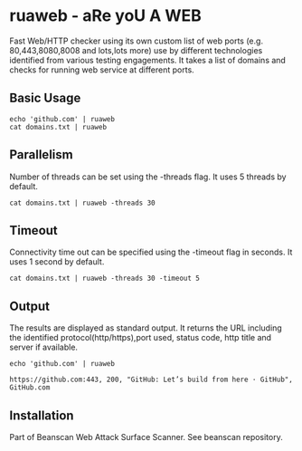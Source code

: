 # ruaweb - aRe yoU A WEB
Fast Web/HTTP checker using its own custom list of web ports (e.g. 80,443,8080,8008 and lots,lots more) use by different technologies identified from various testing engagements.
It takes a list of domains and checks for running web service at different ports. 

## Basic Usage
```
echo 'github.com' | ruaweb
cat domains.txt | ruaweb
```

## Parallelism
Number of threads can be set using the -threads flag. It uses 5 threads by default.
```
cat domains.txt | ruaweb -threads 30
```

## Timeout
Connectivity time out can be specified using the -timeout flag in seconds. It uses 1 second by default.

```
cat domains.txt | ruaweb -threads 30 -timeout 5

```

## Output
The results are displayed as standard output. It returns the URL including the identified protocol(http/https),port used, status code, http title and server if available.

```
echo 'github.com' | ruaweb

https://github.com:443, 200, "GitHub: Let’s build from here · GitHub", GitHub.com

```
## Installation

Part of Beanscan Web Attack Surface Scanner. See beanscan repository.
